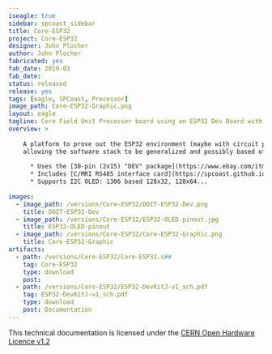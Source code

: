 ```yaml
---
iseagle: true
sidebar: spcoast_sidebar
title: Core-ESP32
project: Core-ESP32
designer: John Plocher
author: John Plocher
fabricated: yes
fab_date: 2019-03
fab_date: 
status: released
release: yes
tags: [eagle, SPCoast, Processor]
image_path: Core-ESP32-Graphic.png
layout: eagle
tagline: Core Field Unit Processor board using an ESP32 Dev Board with Wifi, BLE and a small OLED screen
overview: >
    
    A platform to prove out the ESP32 environment (maybe with circuit python) as a field unit implementation platform,
    allowing the software stack to be generalized and possibly based off of interpreted text file based data structures rather than customized C++ code.
    
      * Uses the [30-pin (2x15) "DEV" package](https://www.ebay.com/itm/313026496469)
      * Includes [C/MRI RS485 interface card](https://spcoast.github.io/pages/CMRI-Bus-Interface.html) IO connection
      * Supports I2C OLED: 1306 based 128x32, 128x64...
    
images:
  - image_path: /versions/Core-ESP32/DOIT-ESP32-Dev.png
    title: DOIT-ESP32-Dev
  - image_path: /versions/Core-ESP32/ESP32-OLED-pinout.jpg
    title: ESP32-OLED-pinout
  - image_path: /versions/Core-ESP32/Core-ESP32-Graphic.png
    title: Core-ESP32-Graphic
artifacts:
  - path: /versions/Core-ESP32/Core-ESP32.s##
    tag: Core-ESP32
    type: download
    post: 
  - path: /versions/Core-ESP32/ESP32-DevKitJ-v1_sch.pdf
    tag: ESP32-DevKitJ-v1_sch.pdf
    type: download
    post: Documentation
---
```



This technical documentation is licensed under the [CERN Open Hardware Licence v1.2](http://www.ohwr.org/attachments/2388/cern_ohl_v_1_2.txt)
